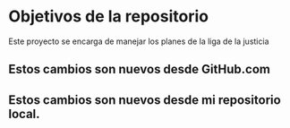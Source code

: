 # Objetivos de la repositorio

Este proyecto se encarga de manejar los planes de la liga de la justicia

## Estos cambios son nuevos desde GitHub.com
## Estos cambios son nuevos desde mi repositorio local.
